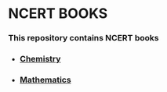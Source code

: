 # NCERT BOOKS

### This repository contains NCERT books 

- ### [Chemistry](Chemistry/README.md)
- ### [Mathematics](Maths/README.md)